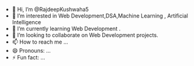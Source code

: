 - 👋 Hi, I’m @RajdeepKushwaha5
- 👀 I’m interested in Web Development,DSA,Machine Learning , Artificial Intelligence 
- 🌱 I’m currently learning Web Development .
- 💞️ I’m looking to collaborate on Web Development projects.
- 📫 How to reach me ...
- 😄 Pronouns: ...
- ⚡ Fun fact: ...

<!---
RajdeepKushwaha5/RajdeepKushwaha5 is a ✨ special ✨ repository because its `README.md` (this file) appears on your GitHub profile.
You can click the Preview link to take a look at your changes.
--->
